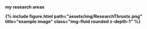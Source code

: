 <b>my research areas<b>

<div class="row justify-content-sm-center">
    <div class="col-sm-12 mt-2 mt-md-0">
        {% include figure.html path="assets/img/ResearchThrusts.png" title="example image" class="img-fluid rounded z-depth-1" %}
    </div>
</div>
